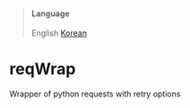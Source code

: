 > #### Language
> English [Korean](README.ko-KR.md)

# reqWrap
Wrapper of python requests with retry options
